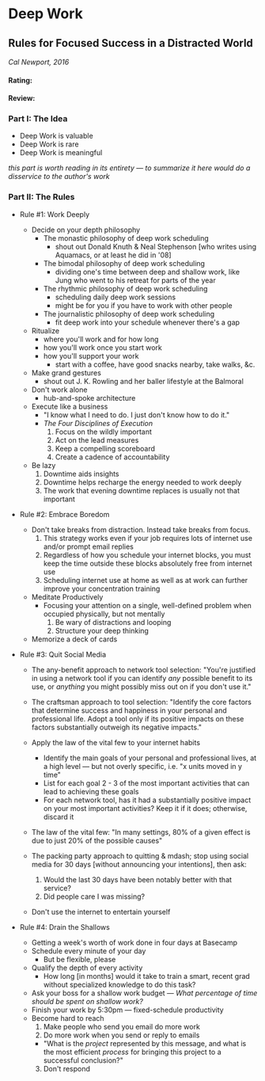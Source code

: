 # Deep Work
## Rules for Focused Success in a Distracted World
_Cal Newport, 2016_

#### Rating:
#### Review:

### Part I: The Idea
- Deep Work is valuable
- Deep Work is rare
- Deep Work is meaningful

_this part is worth reading in its entirety &mdash; to summarize it here would do a disservice to the author's work_

### Part II: The Rules

- Rule #1: Work Deeply
  - Decide on your depth philosophy
    - The monastic philosophy of deep work scheduling
      - shout out Donald Knuth & Neal Stephenson [who writes using Aquamacs, or at least he did in '08]
    - The bimodal philosophy of deep work scheduling
      - dividing one's time between deep and shallow work, like Jung who went to his retreat for parts of the year
    - The rhythmic philosophy of deep work scheduling
      - scheduling daily deep work sessions
      - might be for you if you have to work with other people
    - The journalistic philosophy of deep work scheduling
      - fit deep work into your schedule whenever there's a gap
  - Ritualize
    - where you'll work and for how long
    - how you'll work once you start work
    - how you'll support your work
      - start with a coffee, have good snacks nearby, take walks, &amp;c.
  - Make grand gestures
    - shout out J. K. Rowling and her baller lifestyle at the Balmoral
  - Don't work alone
    - hub-and-spoke architecture
  - Execute like a business
    - "I know what I need to do. I just don't know how to do it."
    - _The Four Disciplines of Execution_
      1. Focus on the wildly important
      2. Act on the lead measures
      3. Keep a compelling scoreboard
      4. Create a cadence of accountability
  - Be lazy
    1. Downtime aids insights
    2. Downtime helps recharge the energy needed to work deeply
    3. The work that evening downtime replaces is usually not that important

- Rule #2: Embrace Boredom
  - Don't take breaks from distraction. Instead take breaks from focus.
    1. This strategy works even if your job requires lots of internet use and/or prompt email replies
    2. Regardless of how you schedule your internet blocks, you must keep the time outside these blocks absolutely free from internet use
    3. Scheduling internet use at home as well as at work can further improve your concentration training
  - Meditate Productively
    - Focusing your attention on a single, well-defined problem when occupied physically, but not mentally
      1. Be wary of distractions and looping
      2. Structure your deep thinking
  - Memorize a deck of cards

- Rule #3: Quit Social Media
  - The any-benefit approach to network tool selection: "You're justified in using a network tool if you can identify _any_ possible benefit to its use, or _anything_ you might possibly miss out on if you don't use it."
  - The craftsman approach to tool selection: "Identify the core factors that determine success and happiness in your personal and professional life. Adopt a tool only if its positive impacts on these factors substantially outweigh its negative impacts."
  - Apply the law of the vital few to your internet habits
    - Identify the main goals of your personal and professional lives, at a high level &mdash; but not overly specific, i.e. "x units moved in y time"
    - List for each goal 2 - 3 of the most important activities that can lead to achieving these goals
    - For each network tool, has it had a substantially positive impact on your most important activities? Keep it if it does; otherwise, discard it
  - The law of the vital few: "In many settings, 80% of a given effect is due to just 20% of the possible causes"

  - The packing party approach to quitting & mdash; stop using social media for 30 days [without announcing your intentions], then ask:
    1. Would the last 30 days have been notably better with that service?
    2. Did people care I was missing?
  - Don't use the internet to entertain yourself

- Rule #4: Drain the Shallows
  - Getting a week's worth of work done in four days at Basecamp
  - Schedule every minute of your day
    - But be flexible, please
  - Qualify the depth of every activity
    - How long [in months] would it take to train a smart, recent grad without specialized knowledge to do this task?
  - Ask your boss for a shallow work budget &mdash; _What percentage of time should be spent on shallow work?_
  - Finish your work by 5:30pm &mdash; fixed-schedule productivity
  - Become hard to reach
    1. Make people who send you email do more work
    2. Do more work when you send or reply to emails
      - "What is the _project_ represented by this message, and what is the most efficient _process_ for bringing this project to a successful conclusion?"
    3. Don't respond